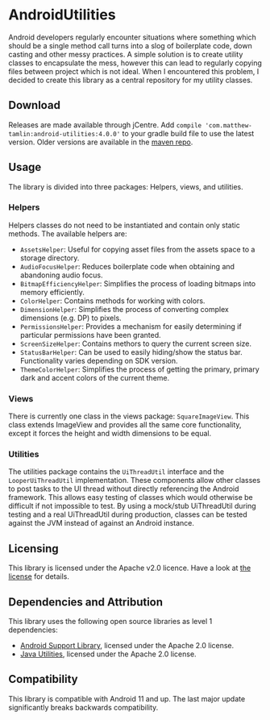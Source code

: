 

# AndroidUtilities
Android developers regularly encounter situations where something which should be a single method call turns into a slog of boilerplate code, down casting and other messy practices. A simple solution is to create utility classes to encapsulate the mess, however this can lead to regularly copying files between project which is not ideal. When I encountered this problem, I decided to create this library as a central repository for my utility classes.

## Download
Releases are made available through jCentre. Add `compile 'com.matthew-tamlin:android-utilities:4.0.0'` to your gradle build file to use the latest version. Older versions are available in the [maven repo](https://bintray.com/matthewtamlin/maven/AndroidUtilities/view).
 
## Usage
The library is divided into three packages: Helpers, views, and utilities. 

### Helpers
Helpers classes do not need to be instantiated and contain only static methods. The available helpers are:
- `AssetsHelper`: Useful for copying asset files from the assets space to a storage directory.
- `AudioFocusHelper`: Reduces boilerplate code when obtaining and abandoning audio focus.
- `BitmapEfficiencyHelper`: Simplifies the process of loading bitmaps into memory efficiently.
- `ColorHelper`: Contains methods for working with colors.
- `DimensionHelper`: Simplifies the process of converting complex dimensions (e.g. DP) to pixels.
- `PermissionsHelper`: Provides a mechanism for easily determining if particular permissions have been granted. 
- `ScreenSizeHelper`: Contains methors to query the current screen size.
- `StatusBarHelper`: Can be used to easily hiding/show the status bar. Functionality varies depending on SDK version.
- `ThemeColorHelper`: Simplifies the process of getting the primary, primary dark and accent colors of the current theme.

### Views
There is currently one class in the views package: `SquareImageView`. This class extends ImageView and provides all the same core functionality, except it forces the height and width dimensions to be equal.

### Utilities
The utilities package contains the `UiThreadUtil` interface and the `LooperUiThreadUtil` implementation. These components allow other classes to post tasks to the UI thread without directly referencing the Android framework. This allows easy testing of classes which would otherwise be difficult if not impossible to test. By using a mock/stub UiThreadUtil during testing and a real UiThreadUtil during production, classes can be tested against the JVM instead of against an Android instance.

## Licensing
This library is licensed under the Apache v2.0 licence. Have a look at [the license](LICENSE) for details.

## Dependencies and Attribution
This library uses the following open source libraries as level 1 dependencies:
- [Android Support Library](https://developer.android.com/topic/libraries/support-library/index.html), licensed under the Apache 2.0 license.
- [Java Utilities](https://github.com/MatthewTamlin/JavaUtilities), licensed under the Apache 2.0 license.

## Compatibility
This library is compatible with Android 11 and up. The last major update significantly breaks backwards compatibility.
